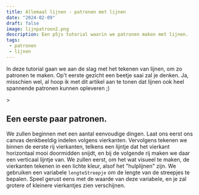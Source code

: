 ```yaml
---
title: Allemaal lijnen - patronen met lijnen
date: "2024-02-09"
draft: false
image: lijnpatroon2.png
description: Een p5js tutorial waarin we patronen maken met lijnen.
tags:
 - patronen
 - lijnen
---
```

<script lang="ts">
    import P5 from '$lib/components/P5.svelte';

    const sketch1 = `
function setup() {
  createCanvas(400, 400);
  //efkes iet anders
}

function draw() {
  background(220);
}`
</script>

In deze tutorial gaan we aan de slag met het tekenen van lijnen, om zo patronen te maken. Op't eerste gezicht een beetje saai zal je denken. Ja, misschien wel, al hoop ik met dit artikel aan te tonen dat lijnen ook heel spannende patronen kunnen opleveren ;)

<P5 code={sketch1} />>

<!--more-->

## Een eerste paar patronen.
We zullen beginnen met een aantal eenvoudige dingen. Laat ons eerst ons canvas denkbeeldig indelen volgens vierkanten. Vervolgens tekenen we binnen de eerste rij vierkanten, telkens een lijntje dat het vierkant horizontaal mooi doormidden snijdt, en bij de volgende rij maken we daar een verticaal lijntje van.
We zullen eerst, om het wat visueel te maken, de vierkanten tekenen in een lichte kleur, alsof het "hulplijnen" zijn. We gebruiken een variabele ```lengteStreepje``` om de lengte van de streepjes te bepalen. Speel gerust eens met de waarde van deze variabele, en je zal grotere of kleinere vierkantjes zien verschijnen.

